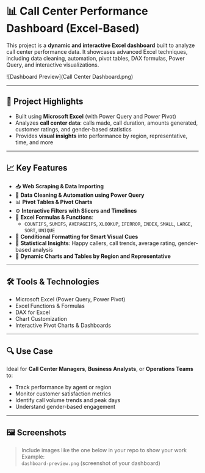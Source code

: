 # 📊 Call Center Performance Dashboard (Excel-Based)

This project is a **dynamic and interactive Excel dashboard** built to analyze call center performance data. It showcases advanced Excel techniques, including data cleaning, automation, pivot tables, DAX formulas, Power Query, and interactive visualizations.

![Dashboard Preview](Call Center Dashboard.png)

---

## 📌 Project Highlights

- Built using **Microsoft Excel** (with Power Query and Power Pivot)
- Analyzes **call center data**: calls made, call duration, amounts generated, customer ratings, and gender-based statistics
- Provides **visual insights** into performance by region, representative, time, and more

---

## 📈 Key Features

- 📥 **Web Scraping & Data Importing**
- 🧹 **Data Cleaning & Automation using Power Query**
- 📊 **Pivot Tables & Pivot Charts**
- ⚙️ **Interactive Filters with Slicers and Timelines**
- 🧮 **Excel Formulas & Functions**:  
  - `COUNTIFS`, `SUMIFS`, `AVERAGEIFS`, `XLOOKUP`, `IFERROR`, `INDEX`, `SMALL`, `LARGE`, `SORT`, `UNIQUE`
- 📐 **Conditional Formatting for Smart Visual Cues**
- 🧠 **Statistical Insights**: Happy callers, call trends, average rating, gender-based analysis
- 💬 **Dynamic Charts and Tables by Region and Representative**

---

## 🛠 Tools & Technologies

- Microsoft Excel (Power Query, Power Pivot)
- Excel Functions & Formulas
- DAX for Excel
- Chart Customization
- Interactive Pivot Charts & Dashboards

---

## 🔍 Use Case

Ideal for **Call Center Managers**, **Business Analysts**, or **Operations Teams** to:

- Track performance by agent or region
- Monitor customer satisfaction metrics
- Identify call volume trends and peak days
- Understand gender-based engagement

---

## 🖼️ Screenshots

> Include images like the one below in your repo to show your work  
> Example:  
> `dashboard-preview.png` (screenshot of your dashboard)

